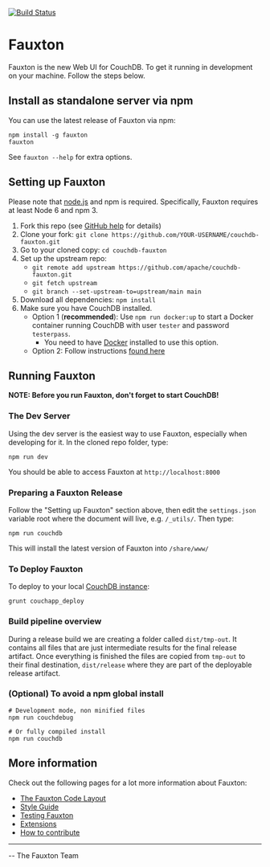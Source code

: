 [![Build Status](https://travis-ci.org/apache/couchdb-fauxton.svg?branch=main)](https://travis-ci.org/apache/couchdb-fauxton)

# Fauxton


Fauxton is the new Web UI for CouchDB. To get it running in development on your machine. Follow the steps below.

## Install as standalone server via npm

You can use the latest release of Fauxton via npm:

    npm install -g fauxton
    fauxton

See `fauxton --help` for extra options.


## Setting up Fauxton

Please note that [node.js](http://nodejs.org/) and npm is required. Specifically, Fauxton requires at least Node 6 and npm 3.

1. Fork this repo (see [GitHub help](https://help.github.com/articles/fork-a-repo/) for details)
1. Clone your fork: `git clone https://github.com/YOUR-USERNAME/couchdb-fauxton.git`
1. Go to your cloned copy: `cd couchdb-fauxton`
1. Set up the upstream repo: 
    * `git remote add upstream https://github.com/apache/couchdb-fauxton.git`
    * `git fetch upstream`
    * `git branch --set-upstream-to=upstream/main main`
1. Download all dependencies: `npm install`
1. Make sure you have CouchDB installed.
    - Option 1 (**recommended**): Use `npm run docker:up` to start a Docker container running CouchDB with user `tester` and password `testerpass`.
      - You need to have [Docker](https://docs.docker.com/engine/installation/) installed to use this option. 
    - Option 2: Follow instructions 
[found here](http://couchdb.readthedocs.org/en/latest/install/index.html)


## Running Fauxton

**NOTE: Before you run Fauxton, don't forget to start CouchDB!**


### The Dev Server

Using the dev server is the easiest way to use Fauxton, especially when developing for it. In the cloned repo folder,
type:

```
npm run dev
```

You should be able to access Fauxton at `http://localhost:8000`


### Preparing a Fauxton Release

Follow the "Setting up Fauxton" section above, then edit the `settings.json` variable root where the document will live, 
e.g. `/_utils/`. Then type:

```
npm run couchdb
```
This will install the latest version of Fauxton into `/share/www/`


### To Deploy Fauxton

To deploy to your local [CouchDB instance](http://localhost:5984/fauxton/_design/fauxton/index.html):

    grunt couchapp_deploy

### Build pipeline overview

During a release build we are creating a folder called `dist/tmp-out`.
It contains all files that are just intermediate results for the final
release artifact. Once everything is finished the files are copied from
`tmp-out` to their final destination, `dist/release` where they are
part of the deployable release artifact.

### (Optional) To avoid a npm global install
    # Development mode, non minified files
    npm run couchdebug

    # Or fully compiled install
    npm run couchdb



## More information 

Check out the following pages for a lot more information about Fauxton:

- [The Fauxton Code Layout](https://github.com/apache/couchdb-fauxton/blob/main/code-layout.md)
- [Style Guide](https://github.com/apache/couchdb-fauxton/blob/main/styleguide.md)
- [Testing Fauxton](https://github.com/apache/couchdb-fauxton/blob/main/tests.md)
- [Extensions](https://github.com/apache/couchdb-fauxton/blob/main/extensions.md)
- [How to contribute](https://github.com/apache/couchdb-fauxton/blob/main/CONTRIBUTING.md)


------


-- The Fauxton Team
